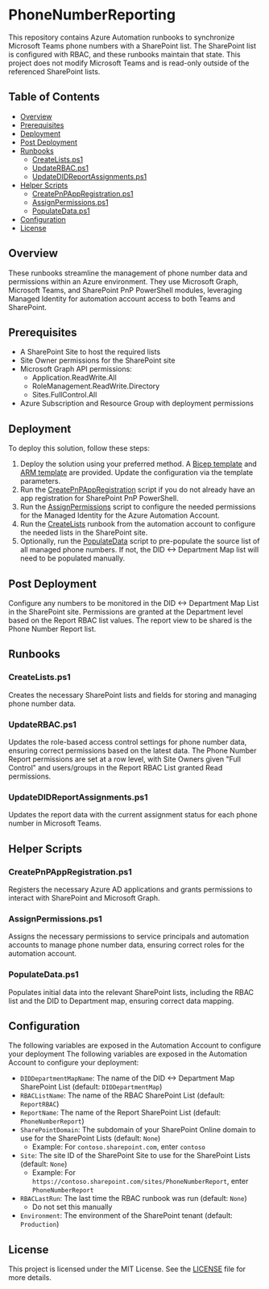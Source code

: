 # PhoneNumberReporting
This repository contains Azure Automation runbooks to synchronize Microsoft Teams phone numbers with a SharePoint list. The SharePoint list is configured with RBAC, and these runbooks maintain that state. This project does not modify Microsoft Teams and is read-only outside of the referenced SharePoint lists.

## Table of Contents

- [Overview](#overview)
- [Prerequisites](#prerequisites)
- [Deployment](#deployment)
- [Post Deployment](#postdeployment)
- [Runbooks](#runbooks)
    - [CreateLists.ps1](#createlistsps1)
    - [UpdateRBAC.ps1](#updaterbacps1)
    - [UpdateDIDReportAssignments.ps1](#updatedidreportassignmentsps1)
- [Helper Scripts](#helperscripts)
    - [CreatePnPAppRegistration.ps1](#createpnpappregistrationps1)
    - [AssignPermissions.ps1](#assignpermissionsps1)
    - [PopulateData.ps1](#populatedataps1)
- [Configuration](#configuration)
- [License](#license)

## Overview

These runbooks streamline the management of phone number data and permissions within an Azure environment. They use Microsoft Graph, Microsoft Teams, and SharePoint PnP PowerShell modules, leveraging Managed Identity for automation account access to both Teams and SharePoint.

## Prerequisites

- A SharePoint Site to host the required lists
- Site Owner permissions for the SharePoint site
- Microsoft Graph API permissions:
  - Application.ReadWrite.All
  - RoleManagement.ReadWrite.Directory
  - Sites.FullControl.All
- Azure Subscription and Resource Group with deployment permissions

## Deployment

To deploy this solution, follow these steps:

1. Deploy the solution using your preferred method. A [Bicep template](deploy.bicep) and [ARM template](template.json) are provided. Update the configuration via the template parameters.
2. Run the [CreatePnPAppRegistration](CreatePnPAppRegistration.ps1) script if you do not already have an app registration for SharePoint PnP PowerShell.
3. Run the [AssignPermissions](AssignPermissions.ps1) script to configure the needed permissions for the Managed Identity for the Azure Automation Account.
4. Run the [CreateLists](CreateLists.ps1) runbook from the automation account to configure the needed lists in the SharePoint site.
5. Optionally, run the [PopulateData](PopulateData.ps1) script to pre-populate the source list of all managed phone numbers. If not, the DID <-> Department Map list will need to be populated manually.

## Post Deployment

Configure any numbers to be monitored in the DID <-> Department Map List in the SharePoint site. Permissions are granted at the Department level based on the Report RBAC list values. The report view to be shared is the Phone Number Report list.

## Runbooks

### CreateLists.ps1

Creates the necessary SharePoint lists and fields for storing and managing phone number data.

### UpdateRBAC.ps1

Updates the role-based access control settings for phone number data, ensuring correct permissions based on the latest data. The Phone Number Report permissions are set at a row level, with Site Owners given "Full Control" and users/groups in the Report RBAC List granted Read permissions.

### UpdateDIDReportAssignments.ps1

Updates the report data with the current assignment status for each phone number in Microsoft Teams.

## Helper Scripts

### CreatePnPAppRegistration.ps1

Registers the necessary Azure AD applications and grants permissions to interact with SharePoint and Microsoft Graph.

### AssignPermissions.ps1

Assigns the necessary permissions to service principals and automation accounts to manage phone number data, ensuring correct roles for the automation account.

### PopulateData.ps1

Populates initial data into the relevant SharePoint lists, including the RBAC list and the DID to Department map, ensuring correct data mapping.

## Configuration

The following variables are exposed in the Automation Account to configure your deployment
The following variables are exposed in the Automation Account to configure your deployment:

- `DIDDepartmentMapName`: The name of the DID <-> Department Map SharePoint List (default: `DIDDepartmentMap`)
- `RBACListName`: The name of the RBAC SharePoint List (default: `ReportRBAC`)
- `ReportName`: The name of the Report SharePoint List (default: `PhoneNumberReport`)
- `SharePointDomain`: The subdomain of your SharePoint Online domain to use for the SharePoint Lists (default: `None`)
    - Example: For `contoso.sharepoint.com`, enter `contoso`
- `Site`: The site ID of the SharePoint Site to use for the SharePoint Lists (default: `None`)
    - Example: For `https://contoso.sharepoint.com/sites/PhoneNumberReport`, enter `PhoneNumberReport`
- `RBACLastRun`: The last time the RBAC runbook was run (default: `None`)
    - Do not set this manually
- `Environment`: The environment of the SharePoint tenant (default: `Production`)

## License

This project is licensed under the MIT License. See the [LICENSE](LICENSE) file for more details.
